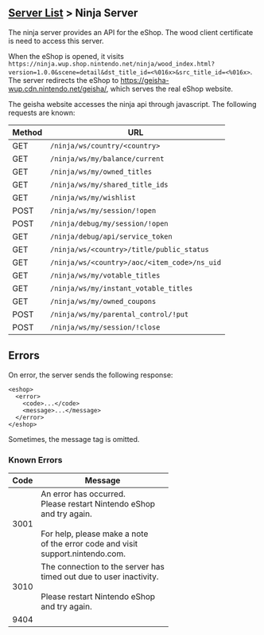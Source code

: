 ## [Server List](Server-List.md) > Ninja Server

The ninja server provides an API for the eShop. The wood client certificate is need to access this server.

When the eShop is opened, it visits `https://ninja.wup.shop.nintendo.net/ninja/wood_index.html?version=1.0.0&scene=detail&dst_title_id=<%016x>&src_title_id=<%016x>`. The server redirects the eShop to https://geisha-wup.cdn.nintendo.net/geisha/, which serves the real eShop website.

The geisha website accesses the ninja api through javascript. The following requests are known:

| Method | URL |
| --- | --- |
| GET | `/ninja/ws/country/<country>` |
| GET | `/ninja/ws/my/balance/current` |
| GET | `/ninja/ws/my/owned_titles` |
| GET | `/ninja/ws/my/shared_title_ids` |
| GET | `/ninja/ws/my/wishlist` |
| POST | `/ninja/ws/my/session/!open` |
| POST | `/ninja/debug/my/session/!open` |
| GET | `/ninja/debug/api/service_token` |
| GET | `/ninja/ws/<country>/title/public_status` |
| GET | `/ninja/ws/<country>/aoc/<item_code>/ns_uid` |
| GET | `/ninja/ws/my/votable_titles` |
| GET | `/ninja/ws/my/instant_votable_titles` |
| GET | `/ninja/ws/my/owned_coupons` |
| POST | `/ninja/ws/my/parental_control/!put` |
| POST | `/ninja/ws/my/session/!close` |

## Errors
On error, the server sends the following response:
```
<eshop>
  <error>
    <code>...</code>
    <message>...</message>
  </error>
</eshop>
```

Sometimes, the message tag is omitted.

### Known Errors
| Code | Message |
| --- | --- |
| 3001 | An error has occurred.<br>Please restart Nintendo eShop<br>and try again.<br><br>For help, please make a note<br>of the error code and visit<br>support.nintendo.com. |
| 3010 | The connection to the server has<br>timed out due to user inactivity.<br><br>Please restart Nintendo eShop<br>and try again. |
| 9404 | |